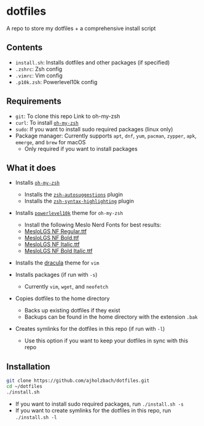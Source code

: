 # dotfiles
A repo to store my dotfiles + a comprehensive install script

## Contents
- `install.sh`: Installs dotfiles and other packages (if specified)
- `.zshrc`: Zsh config
- `.vimrc`: Vim config
- `.p10k.zsh`: Powerlevel10k config

## Requirements
- `git`: To clone this repo
Link to oh-my-zsh
- `curl`: To install [`oh-my-zsh`](https://ohmyz.sh/)
- `sudo`: If you want to install sudo required packages (linux only)
- Package manager: Currently supports `apt`, `dnf`, `yum`, `pacman`, `zypper`, `apk`, `emerge`, and `brew` for macOS
    - Only required if you want to install packages

## What it does
- Installs [`oh-my-zsh`](https://ohmyz.sh/)
    - Installs the [`zsh-autosuggestions`](https://github.com/zsh-users/zsh-autosuggestions) plugin
    - Installs the [`zsh-syntax-highlighting`](https://github.com/zsh-users/zsh-syntax-highlighting) plugin

- Installs [`powerlevel10k`](https://github.com/romkatv/powerlevel10k) theme for `oh-my-zsh`
    - Install the following Meslo Nerd Fonts for best results:
    - [MesloLGS NF Regular.ttf](
       https://github.com/romkatv/powerlevel10k-media/raw/master/MesloLGS%20NF%20Regular.ttf)
   - [MesloLGS NF Bold.ttf](
       https://github.com/romkatv/powerlevel10k-media/raw/master/MesloLGS%20NF%20Bold.ttf)
   - [MesloLGS NF Italic.ttf](
       https://github.com/romkatv/powerlevel10k-media/raw/master/MesloLGS%20NF%20Italic.ttf)
   - [MesloLGS NF Bold Italic.ttf](
       https://github.com/romkatv/powerlevel10k-media/raw/master/MesloLGS%20NF%20Bold%20Italic.ttf)

- Installs the [dracula](https://draculatheme.com/vim) theme for `vim`

- Installs packages (if run with `-s`)
    - Currently `vim`, `wget`, and `neofetch`

- Copies dotfiles to the home directory
    - Backs up existing dotfiles if they exist
    - Backups can be found in the home directory with the extension `.bak`

- Creates symlinks for the dotfiles in this repo (if run with `-l`)
    - Use this option if you want to keep your dotfiles in sync with this repo

## Installation
```bash
git clone https://github.com/ajholzbach/dotfiles.git
cd ~/dotfiles
./install.sh
```

- If you want to install sudo required packages, run `./install.sh -s`
- If you want to create symlinks for the dotfiles in this repo, run `./install.sh -l`
